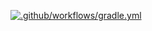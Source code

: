 [![.github/workflows/gradle.yml](https://github.com/AllaVyz/patterns/actions/workflows/gradle.yml/badge.svg)](https://github.com/AllaVyz/patterns/actions/workflows/gradle.yml)